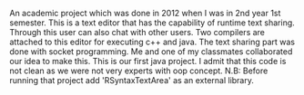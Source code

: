 An academic project which was done in 2012 when I was in 2nd year 1st semester. This is a text editor that has the capability of runtime text sharing. Through this user can also chat with other users. Two compilers are attached to this editor for executing c++ and java. The text sharing part was done with socket programming. 
Me and one of my classmates collaborated our idea to make this. This is our first java project. I admit that this code is not clean as we were not very experts with oop concept. 
N.B: Before running that project add 'RSyntaxTextArea' as an external library.

